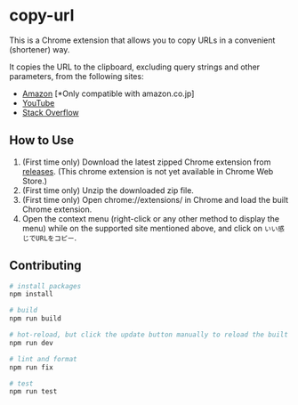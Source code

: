 # copy-url

This is a Chrome extension that allows you to copy URLs in a convenient (shortener) way.

It copies the URL to the clipboard, excluding query strings and other parameters, from the following sites:

- [Amazon](https://www.amazon.co.jp/) [*Only compatible with amazon.co.jp]
- [YouTube](https://www.youtube.com/)
- [Stack Overflow](https://stackoverflow.com/)

## How to Use

1. (First time only) Download the latest zipped Chrome extension from [releases](https://github.com/tomokikun/copy-url/releases). (This chrome extension is not yet available in Chrome Web Store.)
1. (First time only) Unzip the downloaded zip file.
1. (First time only) Open chrome://extensions/ in Chrome and load the built Chrome extension.
1. Open the context menu (right-click or any other method to display the menu) while on the supported site mentioned above, and click on `いい感じでURLをコピー`.


## Contributing

```bash
# install packages
npm install

# build
npm run build
```

```bash
# hot-reload, but click the update button manually to reload the built extension on the browser
npm run dev
```

```bash
# lint and format
npm run fix
```

```bash
# test
npm run test
```
